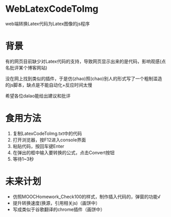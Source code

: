 # WebLatexCodeToImg

web端转换Latex代码为Latex图像的js程序

# 背景

有的网页目前缺少对Latex代码的支持，导致网页显示出来的是代码，影响观感(点名批评某个博客网站)

没在网上找到类似的插件，于是仿(zhao)照(chao)别人的形式写了一个粗制滥造的js脚本，缺点是不能自动化+反应时间太慢

希望各位dalao能给出建议和批评

# 食用方法
1. 复制LatexCodeToImg.txt中的代码
2. 打开浏览器，按F12进入console界面
3. 粘贴代码，按回车键Enter
4. 在弹出的框中输入要转换的公式，点击Convert按钮
5. 等待1~3秒

# 未来计划

* 仿照MOOCHomework_Check100的样式，制作插入代码的，弹窗的功能√
* 提升转换速度(换源，引用相关js)（画饼中）
* 写成类似于谷歌翻译的chrome插件（画饼中）
